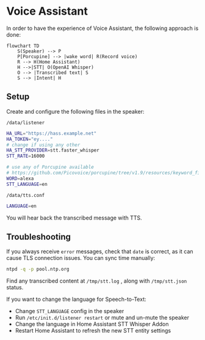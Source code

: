 # Voice Assistant

In order to have the experience of Voice Assistant, the following approach is done:

```mermaid
flowchart TD
    S(Speaker) --> P
    P[Porcupine] --> |wake word| R(Record voice)
    R --> H(Home Assistant)
    H -->|STT| O(OpenAI Whisper)
    O --> |Transcribed text| S
    S --> |Intent| H
```

## Setup

Create and configure the following files in the speaker:

`/data/listener`
```bash
HA_URL="https://hass.example.net"
HA_TOKEN="ey...."
# change if using any other
HA_STT_PROVIDER=stt.faster_whisper
STT_RATE=16000

# use any of Porcupine available
# https://github.com/Picovoice/porcupine/tree/v1.9/resources/keyword_files/raspberry-pi
WORD=alexa
STT_LANGUAGE=en
```

`/data/tts.conf`
```bash
LANGUAGE=en
```

You will hear back the transcribed message with TTS.

## Troubleshooting

If you always receive `error` messages, check that `date` is correct, as it can cause TLS connection issues.
You can sync time manually:

```bash
ntpd -q -p pool.ntp.org
```

Find any transcribed content at `/tmp/stt.log` , along with `/tmp/stt.json` status.

If you want to change the language for Speech-to-Text:

- Change `STT_LANGUAGE` config in the speaker
- Run `/etc/init.d/listener restart` or mute and un-mute the speaker
- Change the language in Home Assistant STT Whisper Addon
- Restart Home Assistant to refresh the new STT entity settings
